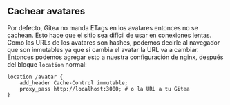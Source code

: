 ## Cachear avatares

Por defecto, Gitea no manda ETags en los avatares entonces no se cachean. Esto hace que el sitio sea difícil de usar en conexiones lentas. Como las URLs de los avatares son hashes, podemos decirle al navegador que son inmutables ya que si cambia el avatar la URL va a cambiar. Entonces podemos agregar esto a nuestra configuración de nginx, después del bloque `location` normal:

```
location /avatar {
    add_header Cache-Control immutable;
    proxy_pass http://localhost:3000; # o la URL a tu Gitea
}
```

